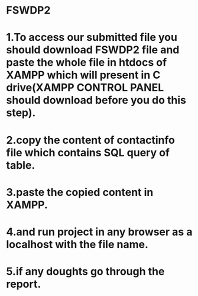 # FSWDP2

# 1.To access our submitted file you should download FSWDP2 file and paste the whole file in htdocs of XAMPP which will present in C drive(XAMPP CONTROL PANEL should download before you do this step).
# 2.copy the content of contactinfo file which contains SQL query of table.
# 3.paste the copied content in XAMPP.
# 4.and run project in any browser as a localhost with the file name.
# 5.if any doughts go through the report.
